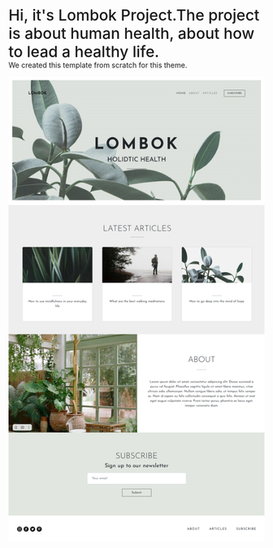<div style="font-size: 30px; font-family: 'Quicksand' sans-serif; font-weight: 500;">Hi, it's Lombok Project.The project is about human health, about how to lead a healthy life. </div>
<div> We created this template from scratch for this theme.</div>

![Screenshot](LombokProject.png)
